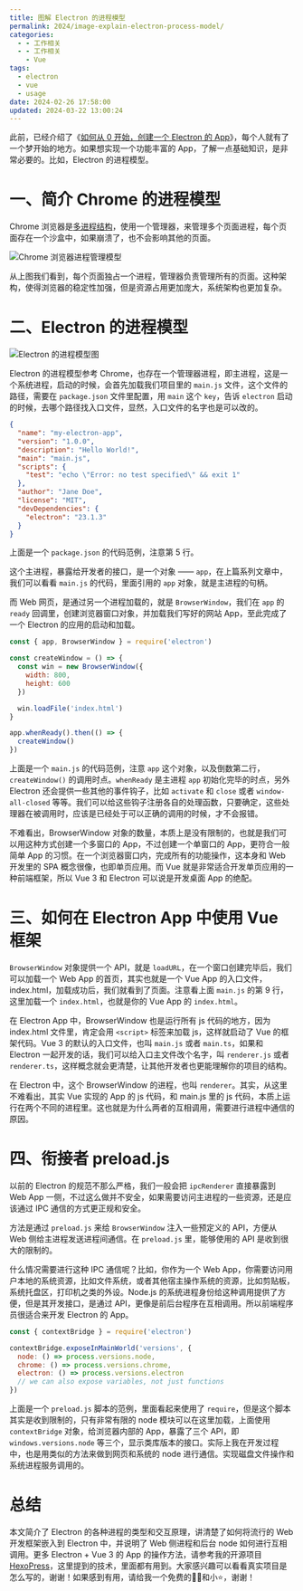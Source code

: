 ```yaml
---
title: 图解 Electron 的进程模型
permalink: 2024/image-explain-electron-process-model/
categories:
  - - 工作相关
  - - 工作相关
    - Vue
tags:
  - electron
  - vue
  - usage
date: 2024-02-26 17:58:00
updated: 2024-03-22 13:00:24
---
```

此前，已经介绍了《[如何从 0 开始，创建一个 Electron 的 App][howto-quickstart-electron]》，每个人就有了一个梦开始的地方。如果想实现一个功能丰富的 App，了解一点基础知识，是非常必要的。比如，Electron 的进程模型。

<!--more-->

# 一、简介 Chrome 的进程模型

Chrome 浏览器是[多进程结构](https://www.chromium.org/developers/design-documents/multi-process-architecture/)，使用一个管理器，来管理多个页面进程，每个页面存在一个沙盒中，如果崩溃了，也不会影响其他的页面。

![Chrome 浏览器进程管理模型](../images/2024/02/chrome-arch.png)

从上图我们看到，每个页面独占一个进程，管理器负责管理所有的页面。这种架构，使得浏览器的稳定性加强，但是资源占用更加庞大，系统架构也更加复杂。

# 二、Electron 的进程模型

![Electron 的进程模型图](../images/2024/02/electron-arch.png)

Electron 的进程模型参考 Chrome，也存在一个管理器进程，即主进程，这是一个系统进程，启动的时候，会首先加载我们项目里的 `main.js` 文件，这个文件的路径，需要在 `package.json` 文件里配置，用 `main` 这个 `key`，告诉 `electron` 启动的时候，去哪个路径找入口文件，显然，入口文件的名字也是可以改的。

```json
{
  "name": "my-electron-app",
  "version": "1.0.0",
  "description": "Hello World!",
  "main": "main.js",
  "scripts": {
    "test": "echo \"Error: no test specified\" && exit 1"
  },
  "author": "Jane Doe",
  "license": "MIT",
  "devDependencies": {
    "electron": "23.1.3"
  }
}
```
上面是一个 `package.json` 的代码范例，注意第 5 行。

这个主进程，暴露给开发者的接口，是一个对象 —— `app`，在上篇系列文章中，我们可以看看 `main.js` 的代码，里面引用的 `app` 对象，就是主进程的句柄。

而 Web 网页，是通过另一个进程加载的，就是 `BrowserWindow`，我们在 `app` 的 `ready` 回调里，创建浏览器窗口对象，并加载我们写好的网站 App，至此完成了一个 Electron 的应用的启动和加载。

```js
const { app, BrowserWindow } = require('electron')

const createWindow = () => {
  const win = new BrowserWindow({
    width: 800,
    height: 600
  })

  win.loadFile('index.html')
}

app.whenReady().then(() => {
  createWindow()
})
```

上面是一个 `main.js` 的代码范例，注意 `app` 这个对象，以及倒数第二行，`createWindow()` 的调用时点。`whenReady` 是主进程 `app` 初始化完毕的时点，另外 Electron 还会提供一些其他的事件钩子，比如 `activate` 和 `close` 或者 `window-all-closed` 等等。我们可以给这些钩子注册各自的处理函数，只要确定，这些处理器在被调用时，应该是已经处于可以正确的调用的时候，才不会报错。

不难看出，BrowserWindow 对象的数量，本质上是没有限制的，也就是我们可以用这种方式创建一个多窗口的 App，不过创建一个单窗口的 App，更符合一般简单 App 的习惯。在一个浏览器窗口内，完成所有的功能操作，这本身和 Web 开发里的 SPA 概念很像，也即单页应用。而 Vue 就是非常适合开发单页应用的一种前端框架，所以 Vue 3 和 Electron 可以说是开发桌面 App 的绝配。

# 三、如何在 Electron App 中使用 Vue 框架

`BrowserWindow` 对象提供一个 API，就是 `loadURL`，在一个窗口创建完毕后，我们可以加载一个 Web App 的首页，其实也就是一个 Vue App 的入口文件，index.html，加载成功后，我们就看到了页面。注意看上面 `main.js` 的第 9 行，这里加载一个 `index.html`，也就是你的 Vue App 的 `index.html`。

在 Electron App 中，BrowserWindow 也是运行所有 js 代码的地方，因为 index.html 文件里，肯定会用 `<script>` 标签来加载 js，这样就启动了 Vue 的框架代码。Vue 3 的默认的入口文件，也叫 `main.js` 或者  `main.ts`，如果和 Electron 一起开发的话，我们可以给入口主文件改个名字，叫 `renderer.js` 或者 `renderer.ts`，这样概念就会更清楚，让其他开发者也更能理解你的项目的结构。

在 Electron 中，这个 BrowserWindow 的进程，也叫 `renderer`。其实，从这里不难看出，其实 Vue 实现的 App 的 js 代码，和 main.js 里的 js 代码，本质上运行在两个不同的进程里。这也就是为什么两者的互相调用，需要进行进程中通信的原因。

# 四、衔接者 preload.js

以前的 Electron 的规范不那么严格，我们一般会把 `ipcRenderer` 直接暴露到 Web App 一侧，不过这么做并不安全，如果需要访问主进程的一些资源，还是应该通过 IPC 通信的方式更正规和安全。

方法是通过 `preload.js` 来给 `BrowserWindow` 注入一些预定义的 API，方便从 Web 侧给主进程发送进程间通信。在 `preload.js` 里，能够使用的 API 是收到很大的限制的。

什么情况需要进行这种 IPC 通信呢？比如，你作为一个 Web App，你需要访问用户本地的系统资源，比如文件系统，或者其他宿主操作系统的资源，比如剪贴板，系统托盘区，打印机之类的外设。Node.js 的系统进程身份给这种调用提供了方便，但是其开发接口，是通过 API，更像是前后台程序在互相调用。所以前端程序员很适合来开发 Electron 的 App。

```js
const { contextBridge } = require('electron')

contextBridge.exposeInMainWorld('versions', {
  node: () => process.versions.node,
  chrome: () => process.versions.chrome,
  electron: () => process.versions.electron
  // we can also expose variables, not just functions
})
```

上面是一个 `preload.js` 脚本的范例，里面看起来使用了 `require`，但是这个脚本其实是收到限制的，只有非常有限的 node 模块可以在这里加载，上面使用 `contextBridge` 对象，给浏览器内部的 App，暴露了三个 API，即 `windows.versions.node` 等三个，显示类库版本的接口。实际上我在开发过程中，也是用类似的方法来做到网页和系统的 node 进行通信。实现磁盘文件操作和系统进程服务调用的。

# 总结

本文简介了 Electron 的各种进程的类型和交互原理，讲清楚了如何将流行的 Web 开发框架嵌入到 Electron 中，并说明了 Web 侧进程和后台 node 如何进行互相调用。更多 Electron + Vue 3 的 App 的操作方法，请参考我的开源项目[HexoPress](https://github.com/charlestang/HexoPress)，这里提到的技术，里面都有用到。大家感兴趣可以看看真实项目是怎么写的，谢谢！如果感到有用，请给我一个免费的👍🏻和小⭐️，谢谢！


[howto-quickstart-electron]: /2024/howto-quick-start-a-electron-app/
